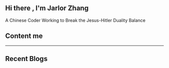 ## Hi there , I'm Jarlor Zhang

A Chinese Coder Working to Break the Jesus-Hitler Duality Balance
## Content me
---
## Recent Blogs
<!-- BLOG-POST-LIST:START -->
<!-- BLOG-POST-LIST:END -->
